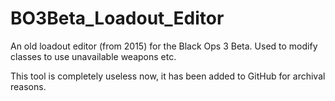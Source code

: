 # BO3Beta_Loadout_Editor

An old loadout editor (from 2015) for the Black Ops 3 Beta. Used to modify classes to use unavailable weapons etc.  

This tool is completely useless now, it has been added to GitHub for archival reasons.
